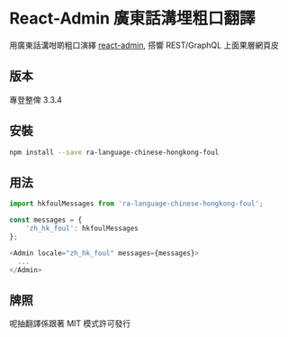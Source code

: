 # React-Admin 廣東話溝埋粗口翻譯

用廣東話溝咁啲粗口演繹 [react-admin](https://github.com/marmelab/react-admin), 搭響 REST/GraphQL 上面果層網頁皮

## 版本

專登整俾 3.3.4

## 安裝

```sh
npm install --save ra-language-chinese-hongkong-foul
```

## 用法

```js
import hkfoulMessages from 'ra-language-chinese-hongkong-foul';

const messages = {
    'zh_hk_foul': hkfoulMessages
};

<Admin locale="zh_hk_foul" messages={messages}>
  ...
</Admin>
```

## 牌照

呢抽翻譯係跟著 MIT 模式許可發行
